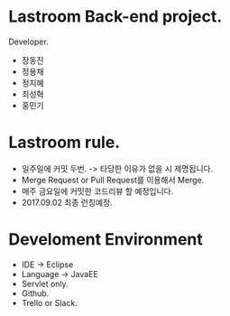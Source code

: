 # Lastroom Back-end project.

Developer.
* 장동진
* 정용채
* 정지혜
* 최성혁
* 홍민기

# Lastroom rule.

* 일주일에 커밋 두번. -> 타당한 이유가 없을 시 제명됩니다.
* Merge Request or Pull Request를 이용해서 Merge. 
* 매주 금요일에 커밋한 코드리뷰 할 예정입니다.
* 2017.09.02 최종 런칭예정.


# Develoment Environment
* IDE -> Eclipse 
* Language -> JavaEE
* Servlet only.
* Github.
* Trello or Slack.
